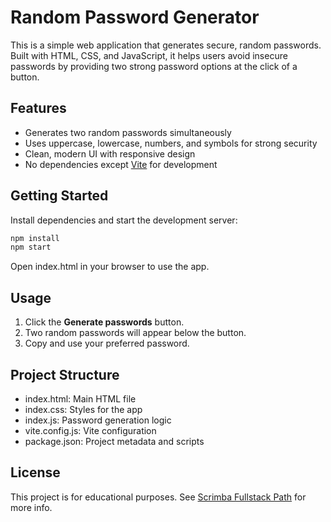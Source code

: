 # Random Password Generator

This is a simple web application that generates secure, random passwords. Built with HTML, CSS, and JavaScript, it helps users avoid insecure passwords by providing two strong password options at the click of a button.

## Features

- Generates two random passwords simultaneously
- Uses uppercase, lowercase, numbers, and symbols for strong security
- Clean, modern UI with responsive design
- No dependencies except [Vite](https://vitejs.dev/) for development

## Getting Started

Install dependencies and start the development server:

```sh
npm install
npm start
```

Open index.html in your browser to use the app.

## Usage

1. Click the **Generate passwords** button.
2. Two random passwords will appear below the button.
3. Copy and use your preferred password.

## Project Structure

- index.html: Main HTML file
- index.css: Styles for the app
- index.js: Password generation logic
- vite.config.js: Vite configuration
- package.json: Project metadata and scripts

## License

This project is for educational purposes. See [Scrimba Fullstack Path](https://scrimba.com/fullstack-path-c0fullstack/~07p/s0ch8rlr3m/head) for more info.
